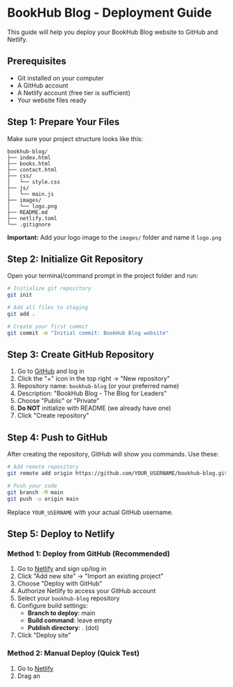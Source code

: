# BookHub Blog - Deployment Guide

This guide will help you deploy your BookHub Blog website to GitHub and Netlify.

## Prerequisites

- Git installed on your computer
- A GitHub account
- A Netlify account (free tier is sufficient)
- Your website files ready

## Step 1: Prepare Your Files

Make sure your project structure looks like this:

```
bookhub-blog/
├── index.html
├── books.html
├── contact.html
├── css/
│   └── style.css
├── js/
│   └── main.js
├── images/
│   └── logo.png
├── README.md
├── netlify.toml
└── .gitignore
```

**Important:** Add your logo image to the `images/` folder and name it `logo.png`

## Step 2: Initialize Git Repository

Open your terminal/command prompt in the project folder and run:

```bash
# Initialize git repository
git init

# Add all files to staging
git add .

# Create your first commit
git commit -m "Initial commit: BookHub Blog website"
```

## Step 3: Create GitHub Repository

1. Go to [GitHub](https://github.com) and log in
2. Click the "+" icon in the top right → "New repository"
3. Repository name: `bookhub-blog` (or your preferred name)
4. Description: "BookHub Blog - The Blog for Leaders"
5. Choose "Public" or "Private"
6. **Do NOT** initialize with README (we already have one)
7. Click "Create repository"

## Step 4: Push to GitHub

After creating the repository, GitHub will show you commands. Use these:

```bash
# Add remote repository
git remote add origin https://github.com/YOUR_USERNAME/bookhub-blog.git

# Push your code
git branch -M main
git push -u origin main
```

Replace `YOUR_USERNAME` with your actual GitHub username.

## Step 5: Deploy to Netlify

### Method 1: Deploy from GitHub (Recommended)

1. Go to [Netlify](https://www.netlify.com/) and sign up/log in
2. Click "Add new site" → "Import an existing project"
3. Choose "Deploy with GitHub"
4. Authorize Netlify to access your GitHub account
5. Select your `bookhub-blog` repository
6. Configure build settings:
   - **Branch to deploy**: main
   - **Build command**: leave empty
   - **Publish directory**: . (dot)
7. Click "Deploy site"

### Method 2: Manual Deploy (Quick Test)

1. Go to [Netlify](https://www.netlify.com/)
2. Drag an